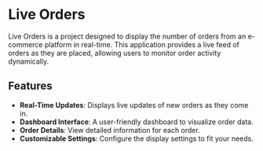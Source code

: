 # Live Orders

Live Orders is a project designed to display the number of orders from an e-commerce platform in real-time. This application provides a live feed of orders as they are placed, allowing users to monitor order activity dynamically.

## Features

- **Real-Time Updates**: Displays live updates of new orders as they come in.
- **Dashboard Interface**: A user-friendly dashboard to visualize order data.
- **Order Details**: View detailed information for each order.
- **Customizable Settings**: Configure the display settings to fit your needs.